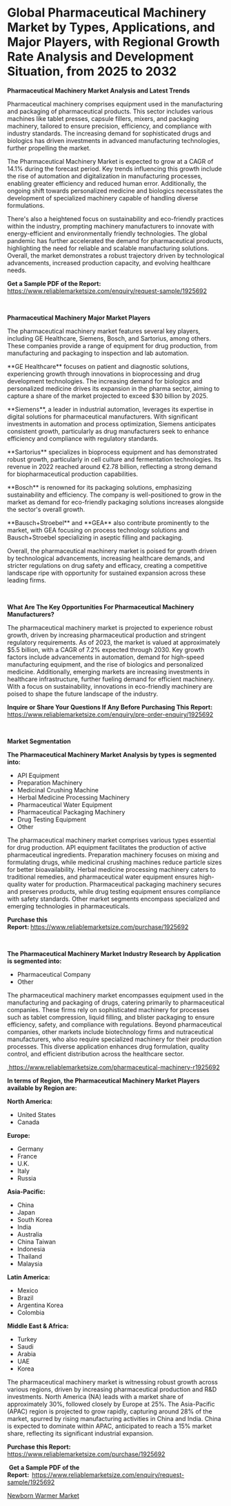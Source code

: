 <p><h1>Global Pharmaceutical Machinery Market by Types, Applications, and Major Players, with Regional Growth Rate Analysis and Development Situation, from 2025 to 2032</h1></p><p><strong>Pharmaceutical Machinery Market Analysis and Latest Trends</strong></p>
<p><p>Pharmaceutical machinery comprises equipment used in the manufacturing and packaging of pharmaceutical products. This sector includes various machines like tablet presses, capsule fillers, mixers, and packaging machinery, tailored to ensure precision, efficiency, and compliance with industry standards. The increasing demand for sophisticated drugs and biologics has driven investments in advanced manufacturing technologies, further propelling the market.</p><p>The Pharmaceutical Machinery Market is expected to grow at a CAGR of 14.1% during the forecast period. Key trends influencing this growth include the rise of automation and digitalization in manufacturing processes, enabling greater efficiency and reduced human error. Additionally, the ongoing shift towards personalized medicine and biologics necessitates the development of specialized machinery capable of handling diverse formulations.</p><p>There's also a heightened focus on sustainability and eco-friendly practices within the industry, prompting machinery manufacturers to innovate with energy-efficient and environmentally friendly technologies. The global pandemic has further accelerated the demand for pharmaceutical products, highlighting the need for reliable and scalable manufacturing solutions. Overall, the market demonstrates a robust trajectory driven by technological advancements, increased production capacity, and evolving healthcare needs.</p></p>
<p><strong>Get a Sample PDF of the Report:&nbsp;</strong> <a href="https://www.reliablemarketsize.com/enquiry/request-sample/1925692?utm_campaign=1886&utm_medium=2&utm_source=Github&utm_content=ia&utm_term=15012025&utm_id=pharmaceutical-machinery">https://www.reliablemarketsize.com/enquiry/request-sample/1925692</a></p>
<p>&nbsp;</p>
<p><strong>Pharmaceutical Machinery Major Market Players</strong></p>
<p><p>The pharmaceutical machinery market features several key players, including GE Healthcare, Siemens, Bosch, and Sartorius, among others. These companies provide a range of equipment for drug production, from manufacturing and packaging to inspection and lab automation. </p><p>**GE Healthcare** focuses on patient and diagnostic solutions, experiencing growth through innovations in bioprocessing and drug development technologies. The increasing demand for biologics and personalized medicine drives its expansion in the pharma sector, aiming to capture a share of the market projected to exceed $30 billion by 2025.</p><p>**Siemens**, a leader in industrial automation, leverages its expertise in digital solutions for pharmaceutical manufacturers. With significant investments in automation and process optimization, Siemens anticipates consistent growth, particularly as drug manufacturers seek to enhance efficiency and compliance with regulatory standards.</p><p>**Sartorius** specializes in bioprocess equipment and has demonstrated robust growth, particularly in cell culture and fermentation technologies. Its revenue in 2022 reached around €2.78 billion, reflecting a strong demand for biopharmaceutical production capabilities.</p><p>**Bosch** is renowned for its packaging solutions, emphasizing sustainability and efficiency. The company is well-positioned to grow in the market as demand for eco-friendly packaging solutions increases alongside the sector's overall growth.</p><p>**Bausch+Stroebel** and **GEA** also contribute prominently to the market, with GEA focusing on process technology solutions and Bausch+Stroebel specializing in aseptic filling and packaging.</p><p>Overall, the pharmaceutical machinery market is poised for growth driven by technological advancements, increasing healthcare demands, and stricter regulations on drug safety and efficacy, creating a competitive landscape ripe with opportunity for sustained expansion across these leading firms.</p></p>
<p>&nbsp;</p>
<p><strong>What Are The Key Opportunities For Pharmaceutical Machinery Manufacturers?</strong></p>
<p><p>The pharmaceutical machinery market is projected to experience robust growth, driven by increasing pharmaceutical production and stringent regulatory requirements. As of 2023, the market is valued at approximately $5.5 billion, with a CAGR of 7.2% expected through 2030. Key growth factors include advancements in automation, demand for high-speed manufacturing equipment, and the rise of biologics and personalized medicine. Additionally, emerging markets are increasing investments in healthcare infrastructure, further fueling demand for efficient machinery. With a focus on sustainability, innovations in eco-friendly machinery are poised to shape the future landscape of the industry.</p></p>
<p><strong>Inquire or Share Your Questions If Any Before Purchasing This Report:</strong> <a href="https://www.reliablemarketsize.com/enquiry/pre-order-enquiry/1925692?utm_campaign=1886&utm_medium=2&utm_source=Github&utm_content=ia&utm_term=15012025&utm_id=pharmaceutical-machinery">https://www.reliablemarketsize.com/enquiry/pre-order-enquiry/1925692</a></p>
<p>&nbsp;</p>
<p><strong>Market Segmentation</strong></p>
<p><strong>The Pharmaceutical Machinery Market Analysis by types is segmented into:</strong></p>
<p><ul><li>API Equipment</li><li>Preparation Machinery</li><li>Medicinal Crushing Machine</li><li>Herbal Medicine Processing Machinery</li><li>Pharmaceutical Water Equipment</li><li>Pharmaceutical Packaging Machinery</li><li>Drug Testing Equipment</li><li>Other</li></ul></p>
<p><p>The pharmaceutical machinery market comprises various types essential for drug production. API equipment facilitates the production of active pharmaceutical ingredients. Preparation machinery focuses on mixing and formulating drugs, while medicinal crushing machines reduce particle sizes for better bioavailability. Herbal medicine processing machinery caters to traditional remedies, and pharmaceutical water equipment ensures high-quality water for production. Pharmaceutical packaging machinery secures and preserves products, while drug testing equipment ensures compliance with safety standards. Other market segments encompass specialized and emerging technologies in pharmaceuticals.</p></p>
<p><strong>Purchase this Report:&nbsp;</strong><a href="https://www.reliablemarketsize.com/purchase/1925692?utm_campaign=1886&utm_medium=2&utm_source=Github&utm_content=ia&utm_term=15012025&utm_id=pharmaceutical-machinery">https://www.reliablemarketsize.com/purchase/1925692</a></p>
<p>&nbsp;</p>
<p><strong>The Pharmaceutical Machinery Market Industry Research by Application is segmented into:</strong></p>
<p><ul><li>Pharmaceutical Company</li><li>Other</li></ul></p>
<p><p>The pharmaceutical machinery market encompasses equipment used in the manufacturing and packaging of drugs, catering primarily to pharmaceutical companies. These firms rely on sophisticated machinery for processes such as tablet compression, liquid filling, and blister packaging to ensure efficiency, safety, and compliance with regulations. Beyond pharmaceutical companies, other markets include biotechnology firms and nutraceutical manufacturers, who also require specialized machinery for their production processes. This diverse application enhances drug formulation, quality control, and efficient distribution across the healthcare sector.</p></p>
<p><a href="https://www.reliablemarketsize.com/pharmaceutical-machinery-r1925692?utm_campaign=1886&utm_medium=2&utm_source=Github&utm_content=ia&utm_term=15012025&utm_id=pharmaceutical-machinery">&nbsp;https://www.reliablemarketsize.com/pharmaceutical-machinery-r1925692</a></p>
<p><strong>In terms of Region, the Pharmaceutical Machinery Market Players available by Region are:</strong></p>
<p>
    <p> <strong> North America: </strong>
        <ul>
            <li>United States</li>
            <li>Canada</li>
        </ul>
        </p> 
    <p> <strong> Europe: </strong>
        <ul>
            <li>Germany</li>
            <li>France</li>
            <li>U.K.</li>
            <li>Italy</li>
            <li>Russia</li>
        </ul>
        </p> 
    <p> <strong> Asia-Pacific: </strong>
        <ul>
            <li>China</li>
            <li>Japan</li>
            <li>South Korea</li>
            <li>India</li>
            <li>Australia</li>
            <li>China Taiwan</li>
            <li>Indonesia</li>
            <li>Thailand</li>
            <li>Malaysia</li>
        </ul>
        </p> 
    <p> <strong> Latin America: </strong>
        <ul>
            <li>Mexico</li>
            <li>Brazil</li>
            <li>Argentina Korea</li>
            <li>Colombia</li>
        </ul>
        </p> 
    <p> <strong> Middle East & Africa: </strong>
        <ul>
            <li>Turkey</li>
            <li>Saudi</li>
            <li>Arabia</li>
            <li>UAE</li>
            <li>Korea</li>
        </ul>
    </p>
    </p>
<p><p>The pharmaceutical machinery market is witnessing robust growth across various regions, driven by increasing pharmaceutical production and R&D investments. North America (NA) leads with a market share of approximately 30%, followed closely by Europe at 25%. The Asia-Pacific (APAC) region is projected to grow rapidly, capturing around 28% of the market, spurred by rising manufacturing activities in China and India. China is expected to dominate within APAC, anticipated to reach a 15% market share, reflecting its significant industrial expansion.</p></p>
<p><strong>Purchase this Report: </strong><a href="https://www.reliablemarketsize.com/purchase/1925692?utm_campaign=1886&utm_medium=2&utm_source=Github&utm_content=ia&utm_term=15012025&utm_id=pharmaceutical-machinery">https://www.reliablemarketsize.com/purchase/1925692</a></p>
<p>&nbsp;<strong>Get a Sample PDF of the Report:&nbsp;&nbsp;</strong><a href="https://www.reliablemarketsize.com/enquiry/request-sample/1925692?utm_campaign=1886&utm_medium=2&utm_source=Github&utm_content=ia&utm_term=15012025&utm_id=pharmaceutical-machinery">https://www.reliablemarketsize.com/enquiry/request-sample/1925692</a></p>
<p><strong></strong></p>
<p><p><a href="https://github.com/vimar16th/Market-Research-Report-List-7/blob/main/newborn-warmer-market.md?utm_campaign=1886&utm_medium=2&utm_source=Github&utm_content=ia&utm_term=15012025&utm_id=pharmaceutical-machinery">Newborn Warmer Market</a></p></p>